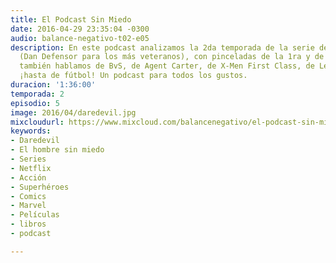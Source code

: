 ```yaml
---
title: El Podcast Sin Miedo
date: 2016-04-29 23:35:04 -0300
audio: balance-negativo-t02-e05
description: En este podcast analizamos la 2da temporada de la serie de Netflix Daredevil
  (Dan Defensor para los más veteranos), con pinceladas de la 1ra y de Jessica Jones;
  también hablamos de BvS, de Agent Carter, de X-Men First Class, de Legends of Tomorrow...
  ¡hasta de fútbol! Un podcast para todos los gustos.
duracion: '1:36:00'
temporada: 2
episodio: 5
image: 2016/04/daredevil.jpg
mixcloudurl: https://www.mixcloud.com/balancenegativo/el-podcast-sin-miedo-balance-negativo-t02-e05/
keywords:
- Daredevil
- El hombre sin miedo
- Series
- Netflix
- Acción
- Superhéroes
- Comics
- Marvel
- Películas
- libros
- podcast

---
```

